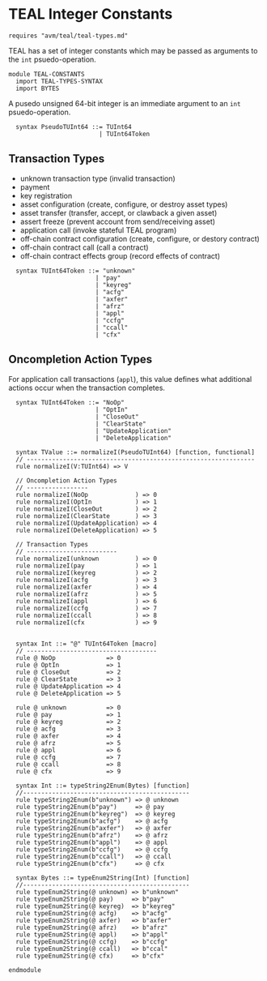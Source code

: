 TEAL Integer Constants
======================

```k
requires "avm/teal/teal-types.md"
```

TEAL has a set of integer constants which may be passed as arguments to the
`int` psuedo-operation.

```k
module TEAL-CONSTANTS
  import TEAL-TYPES-SYNTAX
  import BYTES
```

A pusedo unsigned 64-bit integer is an immediate argument to an `int`
psuedo-operation.

```k
  syntax PseudoTUInt64 ::= TUInt64
                         | TUInt64Token
```

Transaction Types
-----------------

- unknown transaction type (invalid transaction)
- payment
- key registration
- asset configuration (create, configure, or destroy asset types)
- asset transfer (transfer, accept, or clawback a given asset)
- assert freeze (prevent account from send/receiving asset)
- application call (invoke stateful TEAL program)
- off-chain contract configuration (create, configure, or destory contract)
- off-chain contract call (call a contract)
- off-chain contract effects group (record effects of contract)

```k
  syntax TUInt64Token ::= "unknown"
                        | "pay"
                        | "keyreg"
                        | "acfg"
                        | "axfer"
                        | "afrz"
                        | "appl"
                        | "ccfg"
                        | "ccall"
                        | "cfx"
```

Oncompletion Action Types
-------------------------

For application call transactions (`appl`), this value defines what additional
actions occur when the transaction completes.

```k
  syntax TUInt64Token ::= "NoOp"
                        | "OptIn"
                        | "CloseOut"
                        | "ClearState"
                        | "UpdateApplication"
                        | "DeleteApplication"
```

```k
  syntax TValue ::= normalizeI(PseudoTUInt64) [function, functional]
  // ---------------------------------------------------------------
  rule normalizeI(V:TUInt64) => V

  // Oncompletion Action Types
  // -----------------
  rule normalizeI(NoOp             ) => 0
  rule normalizeI(OptIn            ) => 1
  rule normalizeI(CloseOut         ) => 2
  rule normalizeI(ClearState       ) => 3
  rule normalizeI(UpdateApplication) => 4
  rule normalizeI(DeleteApplication) => 5

  // Transaction Types
  // -------------------------
  rule normalizeI(unknown          ) => 0
  rule normalizeI(pay              ) => 1
  rule normalizeI(keyreg           ) => 2
  rule normalizeI(acfg             ) => 3
  rule normalizeI(axfer            ) => 4
  rule normalizeI(afrz             ) => 5
  rule normalizeI(appl             ) => 6
  rule normalizeI(ccfg             ) => 7
  rule normalizeI(ccall            ) => 8
  rule normalizeI(cfx              ) => 9


  syntax Int ::= "@" TUInt64Token [macro]
  // ------------------------------------
  rule @ NoOp              => 0
  rule @ OptIn             => 1
  rule @ CloseOut          => 2
  rule @ ClearState        => 3
  rule @ UpdateApplication => 4
  rule @ DeleteApplication => 5

  rule @ unknown           => 0
  rule @ pay               => 1
  rule @ keyreg            => 2
  rule @ acfg              => 3
  rule @ axfer             => 4
  rule @ afrz              => 5
  rule @ appl              => 6
  rule @ ccfg              => 7
  rule @ ccall             => 8
  rule @ cfx               => 9

  syntax Int ::= typeString2Enum(Bytes) [function]
  //----------------------------------------------
  rule typeString2Enum(b"unknown") => @ unknown
  rule typeString2Enum(b"pay")     => @ pay
  rule typeString2Enum(b"keyreg")  => @ keyreg
  rule typeString2Enum(b"acfg")    => @ acfg
  rule typeString2Enum(b"axfer")   => @ axfer
  rule typeString2Enum(b"afrz")    => @ afrz
  rule typeString2Enum(b"appl")    => @ appl
  rule typeString2Enum(b"ccfg")    => @ ccfg
  rule typeString2Enum(b"ccall")   => @ ccall
  rule typeString2Enum(b"cfx")     => @ cfx

  syntax Bytes ::= typeEnum2String(Int) [function]
  //----------------------------------------------
  rule typeEnum2String(@ unknown) => b"unknown"
  rule typeEnum2String(@ pay)     => b"pay"
  rule typeEnum2String(@ keyreg)  => b"keyreg"
  rule typeEnum2String(@ acfg)    => b"acfg"
  rule typeEnum2String(@ axfer)   => b"axfer"
  rule typeEnum2String(@ afrz)    => b"afrz"
  rule typeEnum2String(@ appl)    => b"appl"
  rule typeEnum2String(@ ccfg)    => b"ccfg"
  rule typeEnum2String(@ ccall)   => b"ccal"
  rule typeEnum2String(@ cfx)     => b"cfx"

endmodule
```
